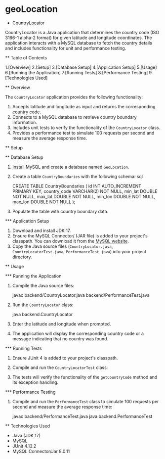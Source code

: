 # geoLocation
* CountryLocator

CountryLocator is a Java application that determines the country code (ISO 3166-1 alpha-2 format) for given latitude and longitude coordinates. The application interacts with a MySQL database to fetch the country details and includes functionality for unit and performance testing.

** Table of Contents

 1.[Overview]
 2.[Setup]
 3.[Database Setup]
 4.[Application Setup]
 5.[Usage]
 6.[Running the Application]
 7.[Running Tests]
 8.[Performance Testing]
 9.[Technologies Used]

** Overview

The `CountryLocator` application provides the following functionality:
1. Accepts latitude and longitude as input and returns the corresponding country code.
2. Connects to a MySQL database to retrieve country boundary information.
3. Includes unit tests to verify the functionality of the `CountryLocator` class.
4. Provides a performance test to simulate 100 requests per second and measure the average response time.

** Setup

** Database Setup

1. Install MySQL and create a database named `GeoLocation`.
2. Create a table `CountryBoundaries` with the following schema:
    sql
	
    CREATE TABLE CountryBoundaries (
        id INT AUTO_INCREMENT PRIMARY KEY,
        country_code VARCHAR(2) NOT NULL,
        min_lat DOUBLE NOT NULL,
        max_lat DOUBLE NOT NULL,
        min_lon DOUBLE NOT NULL,
        max_lon DOUBLE NOT NULL
    );
    
3. Populate the table with country boundary data.

*** Application Setup

1. Download and install JDK 17.
2. Ensure the MySQL Connector/ (JAR file) is added to your project's classpath. You can download it from the [MySQL website](https://dev.mysql.com/downloads/connector/j/).
3. Copy the Java source files (`CountryLocator.java`, `CountryLocatorTest.java`, `PerformanceTest.java`) into your project directory.

** Usage

*** Running the Application

1. Compile the Java source files:
    
    javac backend/CountryLocator.java backend/PerformanceTest.java
    
2. Run the `CountryLocator` class:
    
    java backend.CountryLocator
    
3. Enter the latitude and longitude when prompted.
4. The application will display the corresponding country code or a message indicating that no country was found.

*** Running Tests

1. Ensure JUnit 4 is added to your project's classpath.
2. Compile and run the `CountryLocatorTest` class:


3. The tests will verify the functionality of the `getCountryCode` method and its exception handling.

*** Performance Testing

1. Compile and run the `PerformanceTest` class to simulate 100 requests per second and measure the average response time:
    
    javac backend/PerformanceTest.java
    java backend.PerformanceTest
   

** Technologies Used

- Java (JDK 17)
- MySQL
- JUnit 4.13.2
- MySQL Connector/Jar 8.0.11

